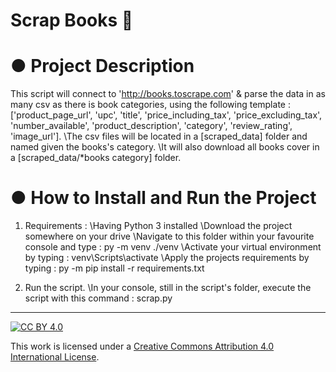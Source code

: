 # Scrap Books 🚀

# ● Project Description
This script will connect to 'http://books.toscrape.com' & parse the data in as many csv as there is book categories, using the following template : ['product_page_url', 'upc', 'title', 'price_including_tax', 'price_excluding_tax', 'number_available', 'product_description', 'category', 'review_rating', 'image_url'].
\The csv files will be located in a [scraped_data] folder and named given the books's category.
\It will also download all books cover in a [scraped_data/*books category] folder.

# ● How to Install and Run the Project
1. Requirements :
\Having Python 3 installed
\Download the project somewhere on your drive
\Navigate to this folder within your favourite console and type : py -m venv ./venv
\Activate your virtual environment by typing : venv\Scripts\activate
\Apply the projects requirements by typing : py -m  pip install -r requirements.txt
	
2. Run the script.
\In your console, still in the script's folder, execute the script with this command : scrap.py

---

[![CC BY 4.0][cc-by-shield]][cc-by]

This work is licensed under a
[Creative Commons Attribution 4.0 International License][cc-by].

[cc-by]: http://creativecommons.org/licenses/by/4.0/
[cc-by-shield]: https://img.shields.io/badge/License-CC%20BY%204.0-lightgrey.svg
